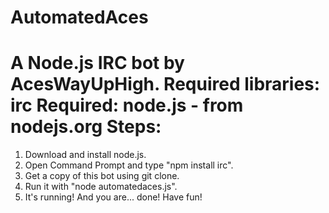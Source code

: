 AutomatedAces
==============
A Node.js IRC bot by AcesWayUpHigh.
Required libraries: irc
Required: node.js - from nodejs.org
Steps:
===========
1. Download and install node.js.
2. Open Command Prompt and type "npm install irc".
3. Get a copy of this bot using git clone.
4. Run it with "node automatedaces.js".
5. It's running! And you are... done!
Have fun!
